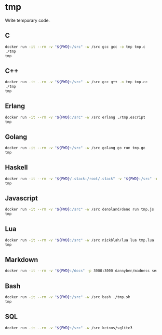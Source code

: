 # tmp

Write temporary code.

## C

```sh
docker run -it --rm -v "${PWD}:/src" -w /src gcc gcc -o tmp tmp.c
./tmp
tmp
```

## C++

```sh
docker run -it --rm -v "${PWD}:/src" -w /src gcc g++ -o tmp tmp.cc
./tmp
tmp
```

## Erlang

```sh
docker run -it --rm -v "${PWD}:/src" -w /src erlang ./tmp.escript
tmp
```

## Golang

```sh
docker run -it --rm -v "${PWD}:/src" -w /src golang go run tmp.go
tmp
```

## Haskell

```sh
docker run -it --rm -v "${PWD}/.stack:/root/.stack" -v "${PWD}:/src" -w /src haskell ./tmp.hs
tmp
```

## Javascript

```sh
docker run -it --rm -v "${PWD}:/src" -w /src denoland/deno run tmp.js
tmp
```

## Lua

```sh
docker run -it --rm -v "${PWD}:/src" -w /src nickblah/lua lua tmp.lua
tmp
```

## Markdown

```sh
docker run -it --rm -v "${PWD}:/docs" -p 3000:3000 dannyben/madness server
```

## Bash

```sh
docker run -it --rm -v "${PWD}:/src" -w /src bash ./tmp.sh
tmp
```

## SQL

```sh
docker run -it --rm -v "${PWD}:/src" -w /src keinos/sqlite3
```
